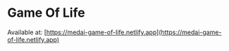 # Game Of Life

Available at: [https://medai-game-of-life.netlify.app](https://medai-game-of-life.netlify.app)